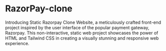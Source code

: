 # RazorPay-clone
Introducing  Static Razorpay Clone Website, a meticulously crafted front-end project inspired by the user interface of the popular payment gateway, Razorpay. This non-interactive, static web project showcases the power of HTML and Tailwind CSS in creating a visually stunning and responsive web experience.
